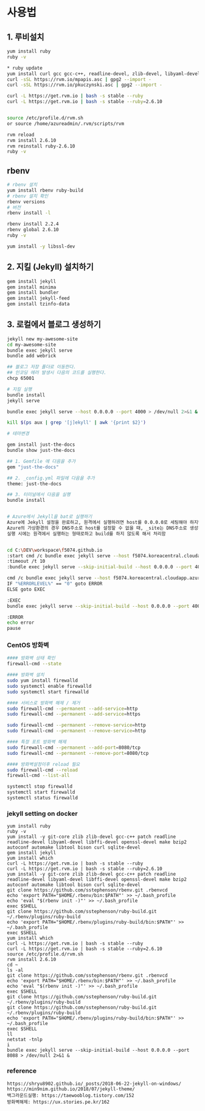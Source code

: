 # 사용법

## 1. 루비설치
```bash
yum install ruby
ruby -v

* ruby update
yum install curl gcc gcc-c++, readline-devel, zlib-devel, libyaml-devel, libffi-devel, openssl-devel, autoconf, automake, libtool, bison
curl -sSL https://rvm.io/mpapis.asc | gpg2 --import -
curl -sSL https://rvm.io/pkuczynski.asc | gpg2 --import -

curl -L https://get.rvm.io | bash -s stable --ruby
curl -L https://get.rvm.io | bash -s stable --ruby=2.6.10


source /etc/profile.d/rvm.sh
or source /home/azureadmin/.rvm/scripts/rvm

rvm reload
rvm install 2.6.10
rvm reinstall ruby-2.6.10
ruby -v
```
## rbenv
```bash
# rbenv 설치
yum install rbenv ruby-build
# rbenv 설치 확인
rbenv versions
# 버전
rbenv install -l

rbenv install 2.2.4
rbenv global 2.6.10
ruby -v

yum install -y libssl-dev

```


## 2. 지킬 (Jekyll) 설치하기
```bash
gem install jekyll
gem install minima
gem install bundler
gem install jekyll-feed
gem install tzinfo-data
```

## 3. 로컬에서 블로그 생성하기
```bash
jekyll new my-awesome-site
cd my-awesome-site
bundle exec jekyll serve
bundle add webrick

## 블로그 저장 폴더로 이동한다.
## 인코딩 에러 발생시 다음의 코드를 실행한다.
chcp 65001

# 지킬 실행
bundle install
jekyll serve

bundle exec jekyll serve --host 0.0.0.0 --port 4000 > /dev/null 2>&1 &

kill $(ps aux | grep '[j]ekyll' | awk '{print $2}')

# 테마변경

gem install just-the-docs
bundle show just-the-docs

## 1. Gemfile 에 다음을 추가
gem "just-the-docs"

## 2. _config.yml 파일에 다음을 추가
theme: just-the-docs

## 3. 터미널에서 다음을 실행
bundle install


# Azure에서 Jekyll을 bat로 실행하기
Azure에 Jekyll 설정을 완료하고, 원격에서 실행하려면 host를 0.0.0.0로 세팅해야 하지만,
Azure의 가상환경의 경우 DNS주소로 host를 설정할 수 없을 때, _site는 DNS주소로 생성하고
실행 시에는 원격에서 실행하는 형태로하고 build를 하지 않도록 해서 처리함


cd C:\DEV\workspace\f5074.github.io
:start cmd /c bundle exec jekyll serve --host f5074.koreacentral.cloudapp.azure.com --port 4000
:timeout /t 10
:bundle exec jekyll serve --skip-initial-build --host 0.0.0.0 --port 4000

cmd /c bundle exec jekyll serve --host f5074.koreacentral.cloudapp.azure.com --port 4000
IF "%ERRORLEVEL%" == "0" goto ERROR
ELSE goto EXEC

:EXEC
bundle exec jekyll serve --skip-initial-build --host 0.0.0.0 --port 4000

:ERROR
echo error
pause
```

### CentOS 방화벽
```bash
#### 방화벽 상태 확인
firewall-cmd --state

#### 방화벽 설치
sudo yum install firewalld
sudo systemctl enable firewalld
sudo systemctl start firewalld

#### 서비스로 방화벽 해제 / 제거
sudo firewall-cmd --permanent --add-service=http
sudo firewall-cmd --permanent --add-service=https

sudo firewall-cmd --permanent --remove-service=http
sudo firewall-cmd --permanent --remove-service=http

#### 특정 포트 방화벽 해제
sudo firewall-cmd --permanent --add-port=8080/tcp
sudo firewall-cmd --permanent --remove-port=8080/tcp

#### 방화벽설정이후 reload 필요
sudo firewall-cmd --reload
firewall-cmd --list-all

systemctl stop firewalld
systemctl start firewalld
systemctl status firewalld
```

### jekyll setting on docker
    yum install ruby
    ruby -v
    yum install -y git-core zlib zlib-devel gcc-c++ patch readline readline-devel libyaml-devel libffi-devel openssl-devel make bzip2 autoconf automake libtool bison curl sqlite-devel
    gem install jekyll
    yum install which
    curl -L https://get.rvm.io | bash -s stable --ruby
    curl -L https://get.rvm.io | bash -s stable --ruby=2.6.10
    yum install -y git-core zlib zlib-devel gcc-c++ patch readline readline-devel libyaml-devel libffi-devel openssl-devel make bzip2 autoconf automake libtool bison curl sqlite-devel
    git clone https://github.com/sstephenson/rbenv.git .rbenvcd
    echo 'export PATH="$HOME/.rbenv/bin:$PATH"' >> ~/.bash_profile
    echo 'eval "$(rbenv init -)"' >> ~/.bash_profile
    exec $SHELL
    git clone https://github.com/sstephenson/ruby-build.git ~/.rbenv/plugins/ruby-build
    echo 'export PATH="$HOME/.rbenv/plugins/ruby-build/bin:$PATH"' >> ~/.bash_profile
    exec $SHELL
    yum install which
    curl -L https://get.rvm.io | bash -s stable --ruby
    curl -L https://get.rvm.io | bash -s stable --ruby=2.6.10
    source /etc/profile.d/rvm.sh
    rvm install 2.6.10
    cd ~
    ls -al
    git clone https://github.com/sstephenson/rbenv.git .rbenvcd
    echo 'export PATH="$HOME/.rbenv/bin:$PATH"' >> ~/.bash_profile
    echo 'eval "$(rbenv init -)"' >> ~/.bash_profile
    exec $SHELL
    git clone https://github.com/sstephenson/ruby-build.git ~/.rbenv/plugins/ruby-build
    git clone https://github.com/sstephenson/ruby-build.git ~/.rbenv/plugins/ruby-build
    echo 'export PATH="$HOME/.rbenv/plugins/ruby-build/bin:$PATH"' >> ~/.bash_profile
    exec $SHELL
    ll
    netstat -tnlp
    i
    bundle exec jekyll serve --skip-initial-build --host 0.0.0.0 --port 8088 > /dev/null 2>&1 &



### reference
```
https://shryu8902.github.io/_posts/2018-06-22-jekyll-on-windows/
https://min9nim.github.io/2018/07/jekyll-theme/
백그라운드실행: https://taewooblog.tistory.com/152
방화벽해제: https://ux.stories.pe.kr/162
```

